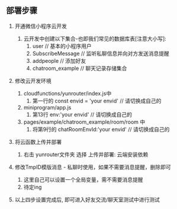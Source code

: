 ## 部署步骤

1. 开通微信小程序云开发
   1. 云开发中创建以下集合-也即我们常见的数据库表[注意大小写]:
      1. user // 基本的小程序用户
      2. SubscribeMessage  // 监听私聊信息并向对方发送消息提醒
      3. addpeople // 添加好友
      4. chatroom_example // 聊天记录存储集合
2. 修改云开发环境
   1. cloudfunctions/yunrouter/index.js中
      1. 第一行的 const envid = 'your envid' // 请切换成自己的
   2. miniprogram/app.js
      1.  第13行 env:'your envid' // 请切换成自己的
   3. pages/example/chatroom_example/room/room 中
      1. 将第9行的 chatRoomEnvId:'your envid' // 请切换成自己的

3. 将云函数上传并部署
   1. 右击 yunrouter文件夹 选择 上传并部署: 云端安装依赖

4. 修改TmpID模版消息 - 私聊时使用，如果不需要消息提醒，删除即可
   1. 这里自己可以设置一个全局变量，需不需要消息提醒
   2. 待定ing

5. 以上四步设置完成后, 即可进入好友交流/聊天室测试中进行测试





